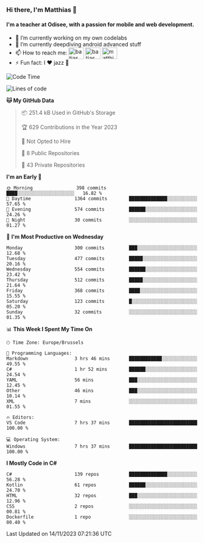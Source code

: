 ### Hi there, I'm Matthias 👋

#### I'm a teacher at Odisee, with a passion for mobile and web development.

- 🔭 I’m currently working on my own codelabs
- 🌱 I’m currently deepdiving android advanced stuff
- 📫 How to reach me: <a href="https://dev.to/batjas" target="_blank"><img align="center" src="https://raw.githubusercontent.com/rahuldkjain/github-profile-readme-generator/master/src/images/icons/Social/devto.svg" alt="batjas" height="30" width="40" /></a>
<a href="https://twitter.com/batjas" target="_blank"><img align="center" src="https://raw.githubusercontent.com/rahuldkjain/github-profile-readme-generator/master/src/images/icons/Social/twitter.svg" alt="batjas" height="30" width="40" /></a>
<a href="https://linkedin.com/in/matthiasdruwé" target="_blank"><img align="center" src="https://raw.githubusercontent.com/rahuldkjain/github-profile-readme-generator/master/src/images/icons/Social/linked-in-alt.svg" alt="matthiasdruwé" height="30" width="40" /></a>
- ⚡ Fun fact: I ❤ jazz 🎷


<!--START_SECTION:waka-->
![Code Time](http://img.shields.io/badge/Code%20Time-881%20hrs%204%20mins-blue)

![Lines of code](https://img.shields.io/badge/From%20Hello%20World%20I%27ve%20Written-2.8%20million%20lines%20of%20code-blue)

**🐱 My GitHub Data** 

> 📦 251.4 kB Used in GitHub's Storage 
 > 
> 🏆 629 Contributions in the Year 2023
 > 
> 🚫 Not Opted to Hire
 > 
> 📜 8 Public Repositories 
 > 
> 🔑 43 Private Repositories 
 > 
**I'm an Early 🐤** 

```text
🌞 Morning                398 commits         ████░░░░░░░░░░░░░░░░░░░░░   16.82 % 
🌆 Daytime                1364 commits        ██████████████░░░░░░░░░░░   57.65 % 
🌃 Evening                574 commits         ██████░░░░░░░░░░░░░░░░░░░   24.26 % 
🌙 Night                  30 commits          ░░░░░░░░░░░░░░░░░░░░░░░░░   01.27 % 
```
📅 **I'm Most Productive on Wednesday** 

```text
Monday                   300 commits         ███░░░░░░░░░░░░░░░░░░░░░░   12.68 % 
Tuesday                  477 commits         █████░░░░░░░░░░░░░░░░░░░░   20.16 % 
Wednesday                554 commits         ██████░░░░░░░░░░░░░░░░░░░   23.42 % 
Thursday                 512 commits         █████░░░░░░░░░░░░░░░░░░░░   21.64 % 
Friday                   368 commits         ████░░░░░░░░░░░░░░░░░░░░░   15.55 % 
Saturday                 123 commits         █░░░░░░░░░░░░░░░░░░░░░░░░   05.20 % 
Sunday                   32 commits          ░░░░░░░░░░░░░░░░░░░░░░░░░   01.35 % 
```


📊 **This Week I Spent My Time On** 

```text
🕑︎ Time Zone: Europe/Brussels

💬 Programming Languages: 
Markdown                 3 hrs 46 mins       ████████████░░░░░░░░░░░░░   49.55 % 
C#                       1 hr 52 mins        ██████░░░░░░░░░░░░░░░░░░░   24.54 % 
YAML                     56 mins             ███░░░░░░░░░░░░░░░░░░░░░░   12.45 % 
Other                    46 mins             ███░░░░░░░░░░░░░░░░░░░░░░   10.14 % 
XML                      7 mins              ░░░░░░░░░░░░░░░░░░░░░░░░░   01.55 % 

🔥 Editors: 
VS Code                  7 hrs 37 mins       █████████████████████████   100.00 % 

💻 Operating System: 
Windows                  7 hrs 37 mins       █████████████████████████   100.00 % 
```

**I Mostly Code in C#** 

```text
C#                       139 repos           ██████████████░░░░░░░░░░░   56.28 % 
Kotlin                   61 repos            ██████░░░░░░░░░░░░░░░░░░░   24.70 % 
HTML                     32 repos            ███░░░░░░░░░░░░░░░░░░░░░░   12.96 % 
CSS                      2 repos             ░░░░░░░░░░░░░░░░░░░░░░░░░   00.81 % 
Dockerfile               1 repo              ░░░░░░░░░░░░░░░░░░░░░░░░░   00.40 % 
```




 Last Updated on 14/11/2023 07:21:36 UTC
<!--END_SECTION:waka-->
